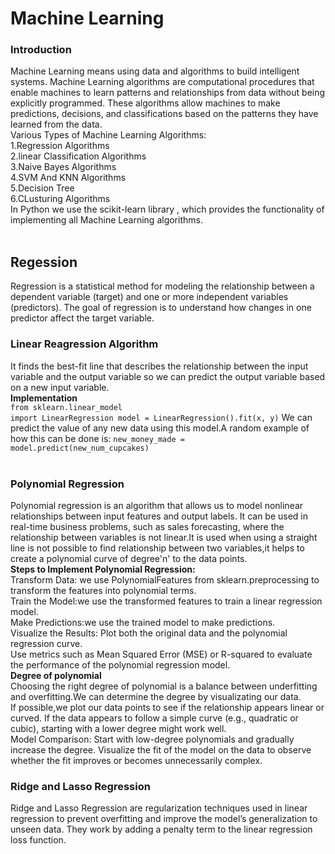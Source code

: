 # Machine Learning
### Introduction 
Machine Learning means using data and algorithms to build intelligent systems. Machine Learning algorithms are computational procedures that enable machines to learn patterns and relationships from data without being explicitly programmed. These algorithms allow machines to make predictions, decisions, and classifications based on the patterns they have learned from the data. <br>
Various Types of Machine Learning Algorithms:<br>
1.Regression Algorithms<br>
2.linear Classification Algorithms<br>
3.Naive Bayes Algorithms<br>
4.SVM And KNN Algorithms<br>
5.Decision Tree<br>
6.CLusturing Algorithms <br>
In Python we  use the scikit-learn library , which provides the functionality of implementing all Machine Learning algorithms.<br><br>
## Regession 
Regression is a statistical method for modeling the relationship between a dependent variable (target) and one or more independent variables (predictors). The goal of regression is to understand how changes in one predictor affect the target variable.<br>
### Linear Reagression Algorithm 
 It finds the best-fit line that describes the relationship between the input variable and the output variable so we can predict the output variable based on a new input variable.<br>
**Implementation**<br>
<code>from sklearn.linear_model import LinearRegression
model = LinearRegression().fit(x, y)</code>
We can predict the value of any new data using this model.A random example of how this can be done is:
<code>new_money_made = model.predict(new_num_cupcakes)</code>
<br><br>
### Polynomial Regression
Polynomial regression is an algorithm that allows us to model nonlinear relationships between input features and output labels. It can be used in real-time business problems, such as sales forecasting, where the relationship between variables is not linear.It is used when using a straight line is not possible to find relationship between two variables,it helps to create a polynomial curve of degree'n' to the data points.<br>
**Steps to Implement Polynomial Regression:** <br>
Transform Data: we use PolynomialFeatures from sklearn.preprocessing to transform the features into polynomial terms.<br>
Train the Model:we use the transformed features to train a linear regression model.<br>
Make Predictions:we use the trained model to make predictions.<br>
Visualize the Results: Plot both the original data and the polynomial regression curve.<br>
Use metrics such as Mean Squared Error (MSE) or R-squared to evaluate the performance of the polynomial regression model.<br>
**Degree of polynomial** <br>
Choosing the right degree of polynomial is a balance between underfitting and overfitting.We can determine the degree by visualizating our data.<br>
If possible,we plot our data points to see if the relationship appears linear or curved. If the data appears to follow a simple curve (e.g., quadratic or cubic), starting with a lower degree might work well.<br>
Model Comparison: Start with low-degree polynomials and gradually increase the degree. Visualize the fit of the model on the data to observe whether the fit improves or becomes unnecessarily complex.<br>
### Ridge and Lasso Regression
Ridge and Lasso Regression are regularization techniques used in linear regression to prevent overfitting and improve the model’s generalization to unseen data. They work by adding a penalty term to the linear regression loss function. 
